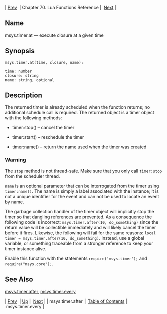 | [Prev](lua.ref.msys.timer.after)  | Chapter 70. Lua Functions Reference |  [Next](lua.ref.msys.timer.every) |

<a name="lua.ref.msys.timer.at"></a>
## Name

msys.timer.at — execute closure at a given time

<a name="idp18529248"></a>
## Synopsis

`msys.timer.at(time, closure, name);`

```
time: number
closure: string
name: string, optional
```
<a name="idp18532256"></a>
## Description

The returned timer is already scheduled when the function returns; no additional schedule call is required. The returned object is a timer object with the following methods:

*   timer:stop() – cancel the timer

*   timer:start() – reschedule the timer

*   timer:name() – return the name used when the timer was created

### Warning

The `stop` method is not thread-safe. Make sure that you only call `timer:stop` from the scheduler thread.

`name` is an optional parameter that can be interrogated from the timer using `timer:name()`. The name is simply a label associated with the instance; it is not a unique identifier for the event and can not be used to locate an event by name.

The garbage collection handler of the timer object will implicitly stop the timer so that dangling references are prevented. As a consequence the following code is incorrect: `msys.timer.after(10, do_something)` since the return value will be collectible immediately and will likely cancel the timer before it fires. Likewise, the following will fail for the same reasons: `local timer = msys.timer.after(10, do_something)`. Instead, use a global variable, or something traceable from a stronger reference to keep your timer instance alive.

Enable this function with the statements `require('msys.timer');` and `require("msys.core");`.

<a name="idp18544800"></a>
## See Also

[msys.timer.after](lua.ref.msys.timer.after "msys.timer.after"), [msys.timer.every](lua.ref.msys.timer.every "msys.timer.every")

| [Prev](lua.ref.msys.timer.after)  | [Up](lua.function.details) |  [Next](lua.ref.msys.timer.every) |
| msys.timer.after  | [Table of Contents](index) |  msys.timer.every |

